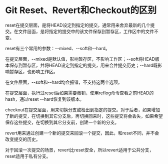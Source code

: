 # Git Reset、Revert和Checkout的区别


reset在提交层面，是将HEAD设定到指定的提交，通常用来舍弃最新的几个提交。在文件层面，是将指定的提交中的该文件保存到暂存区，工作区中的文件不变。

reset有三个常用的参数：\--mixed、\--soft和\--hard。

在提交层面，\--mixed是默认值，影响暂存区，不影响工作区；\--soft将HEAD版本保存到暂存区，并将HEAD设定到指定的提交，用来合并提交历史；\--hard既影响暂存区，也影响工作区。

在文件层面，\--soft和\--hard均会报错，不支持这两个选项。

在提交层面，执行过reset后如果需要撤销，使用reflog命令查看之前HEAD的hash，通过reset \--hard恢复到该版本。

checkout在提交层面，用来切换分支或检出到指定的提交。对于后者，如果增加了新的提交，在切换到其它分支后，再切换回来时，这些提交将会丢失，如果希望保存这些提交，在切换到其它分支前，创建一个新的分支。

revert用来通过创建一个新的提交来回滚一个提交，因此，和reset不同，并不会改变提交的历史。

对于回滚一次提交的场景，revert比reset安全，所以revert适用于公共分支，reset适用于私有分支。

